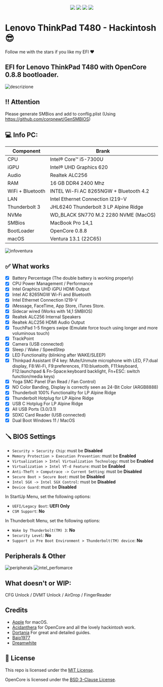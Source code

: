 <div align="center">
  
[![](https://img.shields.io/badge/Repositories-pierpaolodimarzo-informational?style=flat&logo=apple&logoColor=white&color=9debeb)](https://github.com/pierpaolodimarzo?tab=repositories)
[![](https://img.shields.io/badge/Facebook-PierpaolodiMarzo-informational?style=flat&logo=facebook&logoColor=white&color=3a4dc9)](https://www.facebook.com/pierpaolodimarzo/)
[![](https://img.shields.io/badge/Instagram-PierpaolodiMarzo-informational?style=flat&logo=instagram&logoColor=white&color=8a178a)](https://www.instagram.com/pierpaolodimarzo/)
[![](https://img.shields.io/badge/PayPal-pierpaolodimarzo-informational?style=flat&logo=paypal&logoColor=white&color=00B2EE)](https://www.paypal.com/donate?hosted_button_id=ZHME3NL933AQJ)

</div>

# Lenovo ThinkPad T480 - Hackintosh :sunglasses:

Follow me with the stars if you like my EFI ❤️

## EFI for Lenovo ThinkPad T480 with OpenCore 0.8.8 bootloader.

![descrizione](./Infos/pc.png)

## ‼️ Attention ## 

Please generate SMBios and add to conflig.plist (Using https://github.com/corpnewt/GenSMBIOS)

## 💻 Info PC:

| Component        | Brank                                  |
| ---------------- | ---------------------------------------|
| CPU              | Intel® Core™ i5-7300U                  |
| iGPU             | Intel® UHD Graphics 620                |
| Audio            | Realtek ALC256                         |
| RAM              | 16 GB DDR4 2400 Mhz                    |
| WiFi + Bluetooth | INTEL Wi-Fi AC 8265NGW + Bluetooth 4.2 |
| LAN              | Intel Ethernet Connection I219-V       |
| Thunderbolt 3    | JHL6240 Thunderbolt 3 LP Alpine Ridge  |
| NVMe             | WD_BLACK SN770 M.2 2280 NVME (MacOS)   |
| SMBios           | MacBook Pro 14,1                       |
| BootLoader       | OpenCore 0.8.8                         |
| macOS            | Ventura 13.1 (22C65)                   |

![infoventura](./Infos/infoventura.png)

## ✅ What works 

- [x] Battery Percentage (The double battery is working properly)
- [x] CPU Power Management / Performance
- [x] Intel Graphics UHD iGPU HDMI Output
- [x] Intel AC 8265NGW Wi-Fi and Bluetooth
- [x] Intel Ethernet Connection I219-V
- [x] iMessage, FaceTime, App Store, iTunes Store.
- [x] Sidecar wired (Works with 14,1 SMBIOS)
- [x] Realtek ALC256 Internal Speakers
- [x] Realtek ALC256 HDMI Audio Output
- [x] TouchPad 1-5 fingers swipe (Emulate force touch using longer and more voluminous touch)
- [x] TrackPoint
- [x] Camera (USB connected)
- [x] Sleep / Wake / SpeedStep 
- [x] LED Functionality (blinking after WAKE/SLEEP)
- [x] Thinkpad Assistant (F4 key: Mute/Unmute microphone with LED, F7:dual display, F8:Wi-Fi, F9:preferences, F10:bluetooth, F11:keyboard, F12:launchpad & Fn-Space:keyboard backlight, Fn+ESC: switch function/media keys)
- [x] Yoga SMC Panel (Fan Read / Fan Control)
- [x] NO Color Banding, Display is correctly seen as 24-Bit Color (ARGB8888)
- [x] Thunderbolt 100% Functionality for LP Alpine Ridge
- [x] Thunderbolt Hotplug for LP Alpine Ridge
- [x] USB C Hotplug For LP Alpine Ridge
- [x] All USB Ports (3.0/3.1)
- [x] SDXC Card Reader (USB connected)
- [x] Dual Boot Windows 11 / MacOS

## 🪛 BIOS Settings

-  `Security > Security Chip`: must be **Disabled**
-  `Memory Protection > Execution Prevention`: must be **Enabled**
-  `Virtualization > Intel Virtualization Technology`: must be **Enabled**
-  `Virtualization > Intel VT-d Feature`: must be **Enabled**
-  `Anti-Theft > Computrace -> Current Setting`: must be **Disabled**
-  `Secure Boot > Secure Boot`: must be **Disabled**
-  `Intel SGX -> Intel SGX Control`: must be **Disabled**
-  `Device Guard`: must be **Disabled**

In StartUp Menu, set the following options:

-  `UEFI/Legacy Boot`: **UEFI Only**
-  `CSM Support`: **No**

In Thunderbolt Menu, set the following options:

-  `Wake by Thunderbolt(TM) 3`: **No**
-  `Security Level`: **No**
-  `Support in Pre Boot Environment > Thunderbolt(TM) device`: **No**

## Peripherals & Other
![peripherals](./Infos/peripherals.png)
![intel_perfomarce](./Infos/intel_performance.png)

## What doesn't or WIP:

CFG Unlock / DVMT Unlock / AirDrop / FingerReader

## Credits

- [Apple](https://apple.com) for macOS.
- [Acidanthera](https://github.com/acidanthera) for OpenCore and all the lovely hackintosh work.
- [Dortania](https://dortania.github.io/OpenCore-Install-Guide/config-laptop.plist/icelake.html) For great and detailed guides.
- [Baio1977](https://github.com/Baio1977/)
- [Dreamwhite](https://github.com/dreamwhite)

## 📜 License

This repo is licensed under the [MIT License](https://github.com/pierpaolodimarzo/ThinkPad-T480/blob/main/LICENSE).

OpenCore is licensed under the [BSD 3-Clause License](https://github.com/acidanthera/OpenCorePkg/blob/master/LICENSE.txt).
